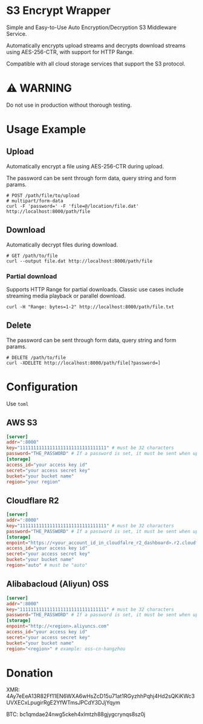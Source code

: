 # S3 Encrypt Wrapper

Simple and Easy-to-Use Auto Encryption/Decryption S3 Middleware Service.

Automatically encrypts upload streams and decrypts download streams using AES-256-CTR, with support for HTTP Range.

Compatible with all cloud storage services that support the S3 protocol.

# ⚠️ WARNING

Do not use in production without thorough testing.



# Usage Example

## Upload

Automatically encrypt a file using AES-256-CTR during upload.

The password can be sent through form data, query string and form params.

```shell
# POST /path/file/to/upload
# multipart/form-data
curl -F 'password=' -F 'file=@/location/file.dat'  http://localhost:8000/path/file
```

## Download

Automatically decrypt files during download.

```shell
# GET /path/to/file
curl --output file.dat http://localhost:8000/path/file
```

### Partial download

Supports HTTP Range for partial downloads. Classic use cases include streaming media playback or parallel download.

```shell
curl -H "Range: bytes=1-2" http://localhost:8000/path/file.txt
```

## Delete

The password can be sent through form data, query string and form params.

```shell
# DELETE /path/to/file
curl -XDELETE http://localhost:8000/path/file[?password=]
```

# Configuration

Use `toml`

## AWS S3

```toml
[server]
addr=":8000"
key="11111111111111111111111111111111" # must be 32 characters
password="THE_PASSWORD" # If a password is set, it must be sent when uploading or deleting files.
[storage]
access_id="your access key id"
secret="your access secret key"
bucket="your bucket name"
region="your region"
```

## Cloudflare R2

```toml
[server]
addr=":8000"
key="11111111111111111111111111111111" # must be 32 characters
password="THE_PASSWORD" # If a password is set, it must be sent when uploading or deleting files.
[storage]
enpoint="https://<your_account_id_in_cloudfalre_r2_dashboard>.r2.cloudflarestorage.com/"
access_id="your access key id"
secret="your access secret key"
bucket="your bucket name"
region="auto" # must be "auto"
```

## Alibabacloud (Aliyun) OSS

```toml
[server]
addr=":8000"
key="11111111111111111111111111111111" # must be 32 characters
password="THE_PASSWORD" # If a password is set, it must be sent when uploading or deleting files.
[storage]
enpoint="http://<region>.aliyuncs.com"
access_id="your access key id"
secret="your access secret key"
bucket="your bucket name"
region="<region>" # example: oss-cn-hangzhou
```

# Donation

XMR: 4Ay7eEeA13R82Ff11EN6WXA6wHsZcD15u71at1RGyzhhPqhj4Hd2sQKiKWc3UVXECxLpugirRgE2YfWTmsJPCdY3DJjYqym

BTC: bc1qmdae24nwg5ckeh4xlmtzh88gjygcrynqs8sz0j